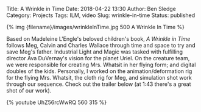 Title: A Wrinkle in Time
Date: 2018-04-22 13:30
Author: Ben Sledge
Category: Projects
Tags: ILM, video
Slug: wrinkle-in-time
Status: published

{% img {filename}/images/wrinkleInTime.jpg 500 A Wrinkle In Time %}

Based on Madeleine L'Engle's beloved children's book, _A Wrinkle in Time_
follows Meg, Calvin and Charles Wallace through time and space to try and save
Meg's father. Industrial Light and Magic was tasked with fulfilling director
Ava DuVernay's vision for the planet Uriel. On the creature team, we were
responsible for creating Mrs. Whatsit in her flying form; and digital doubles of
the kids. Personally, I worked on the animation/deformation rig for the flying
Mrs. Whatsit, the cloth rig for Meg, and simulation shot work through our
sequence. Check out the trailer below (at 1:43 there's a great shot of our
work).


{% youtube UhZ56rcWwRQ 560 315 %}
